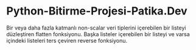 # Python-Bitirme-Projesi-Patika.Dev
Bir veya daha fazla katmanlı non-scalar veri tiplerini içerebilen bir listeyi düzleştiren flatten fonksiyonu.
Başka listeler içerebilen bir listeyi ve varsa içindeki listeleri ters çeviren reverse fonksiyonu.
